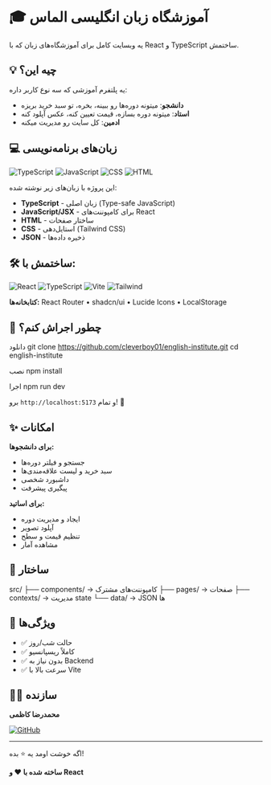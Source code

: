 # 🎓 آموزشگاه زبان انگلیسی الماس

یه وبسایت کامل برای آموزشگاه‌های زبان که با React و TypeScript ساختمش.

## 💡 چیه این؟

یه پلتفرم آموزشی که سه نوع کاربر داره:
- **دانشجو**: میتونه دوره‌ها رو ببینه، بخره، تو سبد خرید بریزه
- **استاد**: میتونه دوره بسازه، قیمت تعیین کنه، عکس آپلود کنه
- **ادمین**: کل سایت رو مدیریت میکنه

## 💻 زبان‌های برنامه‌نویسی

![TypeScript](https://img.shields.io/badge/TypeScript-68%25-blue?logo=typescript) ![JavaScript](https://img.shields.io/badge/JavaScript-20%25-yellow?logo=javascript) ![CSS](https://img.shields.io/badge/CSS-10%25-blue?logo=css3) ![HTML](https://img.shields.io/badge/HTML-2%25-orange?logo=html5)

این پروژه با زبان‌های زیر نوشته شده:
- **TypeScript** - زبان اصلی (Type-safe JavaScript)
- **JavaScript/JSX** - برای کامپوننت‌های React
- **HTML** - ساختار صفحات
- **CSS** - استایل‌دهی (Tailwind CSS)
- **JSON** - ذخیره داده‌ها

## 🛠 ساختمش با:

![React](https://img.shields.io/badge/React-18-blue?logo=react) ![TypeScript](https://img.shields.io/badge/TypeScript-5-blue?logo=typescript) ![Vite](https://img.shields.io/badge/Vite-5-purple?logo=vite) ![Tailwind](https://img.shields.io/badge/Tailwind-3-cyan?logo=tailwindcss)

**کتابخانه‌ها:** React Router • shadcn/ui • Lucide Icons • LocalStorage

## 🚀 چطور اجراش کنم؟


دانلود
git clone https://github.com/cleverboy01/english-institute.git
cd english-institute

نصب
npm install

اجرا
npm run dev


برو `http://localhost:5173` و تمام! 🎉

## ✨ امکانات

**برای دانشجوها:**
- جستجو و فیلتر دوره‌ها
- سبد خرید و لیست علاقه‌مندی‌ها
- داشبورد شخصی
- پیگیری پیشرفت

**برای اساتید:**
- ایجاد و مدیریت دوره
- آپلود تصویر
- تنظیم قیمت و سطح
- مشاهده آمار

## 📁 ساختار



src/
├── components/ → کامپوننت‌های مشترک
├── pages/ → صفحات
├── contexts/ → مدیریت state
└── data/ → JSON ها


## 🎨 ویژگی‌ها

- ✅ حالت شب/روز
- ✅ کاملاً ریسپانسیو
- ✅ بدون نیاز به Backend
- ✅ سرعت بالا با Vite

## 👨‍💻 سازنده

**محمدرضا کاظمی**

[![GitHub](https://img.shields.io/badge/GitHub-cleverboy01-181717?logo=github)](https://github.com/cleverboy01)

---

اگه خوشت اومد یه ⭐ بده!

**ساخته شده با ❤️ و React**
